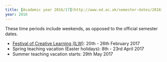 ```yaml
---
title: [Academic year 2016/17](http://www.ed.ac.uk/semester-dates/201617)
year: 2016
---
```


These time periods include weekends, as opposed to the official semester dates.

* [Festival of Creative Learning (ILW)](http://www.ed.ac.uk/students/academic-life/innovative-learning): 20th - 26th February 2017
* Spring teaching vacation (Easter holidays): 8th - 23rd April 2017
* Summer teaching vacation starts: 29th May 2017
